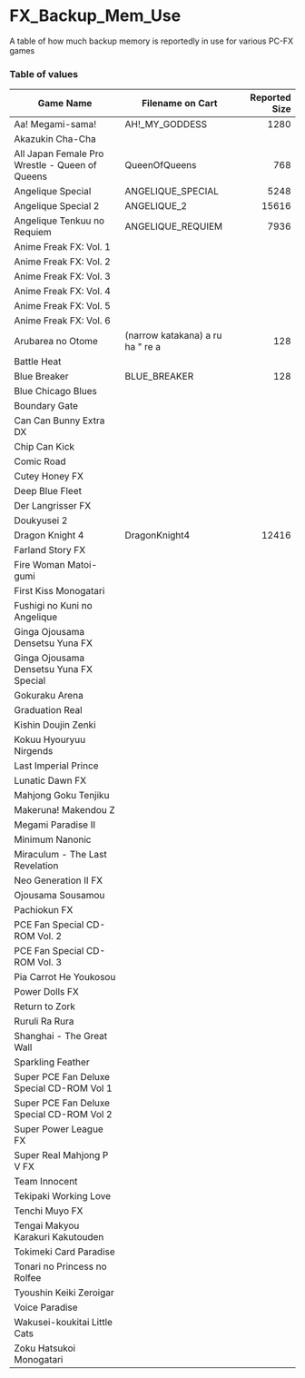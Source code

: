 # FX_Backup_Mem_Use

A table of how much backup memory is reportedly in use for various PC-FX games


### Table of values

| Game Name | Filename on Cart | Reported Size |
|-----------|------------------|--------------:|
| Aa! Megami-sama! | AH!_MY_GODDESS | 1280 |
| Akazukin Cha-Cha |  |  |
| All Japan Female Pro Wrestle - Queen of Queens | QueenOfQueens | 768 |
| Angelique Special | ANGELIQUE_SPECIAL | 5248 |
| Angelique Special 2 | ANGELIQUE_2 | 15616 |
| Angelique Tenkuu no Requiem | ANGELIQUE_REQUIEM | 7936 |
| Anime Freak FX: Vol. 1 |  |  |
| Anime Freak FX: Vol. 2 |  |  |
| Anime Freak FX: Vol. 3 |  |  |
| Anime Freak FX: Vol. 4 |  |  |
| Anime Freak FX: Vol. 5 |  |  |
| Anime Freak FX: Vol. 6 |  |  |
| Arubarea no Otome | (narrow katakana) a ru ha " re a  | 128 |
| Battle Heat |  |  |
| Blue Breaker | BLUE_BREAKER | 128 |
| Blue Chicago Blues  |  |  |
| Boundary Gate |  |  |
| Can Can Bunny Extra DX |  |  |
| Chip Can Kick |  |  |
| Comic Road |  |  |
| Cutey Honey FX |  |  |
| Deep Blue Fleet |  |  |
| Der Langrisser FX |  |  |
| Doukyusei 2 |  |  |
| Dragon Knight 4 | DragonKnight4 | 12416 |
| Farland Story FX |  |  |
| Fire Woman Matoi-gumi |  |  |
| First Kiss Monogatari |  |  |
| Fushigi no Kuni no Angelique |  |  |
| Ginga Ojousama Densetsu Yuna FX |  |  |
| Ginga Ojousama Densetsu Yuna FX Special |  |  |
| Gokuraku Arena |  |  |
| Graduation Real |  |  |
| Kishin Doujin Zenki |  |  |
| Kokuu Hyouryuu Nirgends |  |  |
| Last Imperial Prince |  |  |
| Lunatic Dawn FX |  |  |
| Mahjong Goku Tenjiku |  |  |
| Makeruna! Makendou Z |  |  |
| Megami Paradise II |  |  |
| Minimum Nanonic |  |  |
| Miraculum - The Last Revelation |  |  |
| Neo Generation II FX |  |  |
| Ojousama Sousamou |  |  |
| Pachiokun FX |  |  |
| PCE Fan Special CD-ROM Vol. 2 |  |  |
| PCE Fan Special CD-ROM Vol. 3 |  |  |
| Pia Carrot He Youkosou |  |  |
| Power Dolls FX |  |  |
| Return to Zork |  |  |
| Ruruli Ra Rura |  |  |
| Shanghai - The Great Wall |  |  |
| Sparkling Feather |  |  |
| Super PCE Fan Deluxe Special CD-ROM Vol 1 |  |  |
| Super PCE Fan Deluxe Special CD-ROM Vol 2 |  |  |
| Super Power League FX |  |  |
| Super Real Mahjong P V FX |  |  |
| Team Innocent |  |  |
| Tekipaki Working Love |  |  |
| Tenchi Muyo FX |  |  |
| Tengai Makyou Karakuri Kakutouden |  |  |
| Tokimeki Card Paradise |  |  |
| Tonari no Princess no Rolfee |  |  |
| Tyoushin Keiki Zeroigar |  |  |
| Voice Paradise |  |  |
| Wakusei-koukitai Little Cats |  |  |
| Zoku Hatsukoi Monogatari |  |  |


